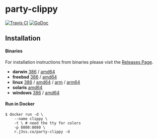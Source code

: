 # party-clippy

[![Travis CI](https://img.shields.io/travis/jessfraz/party-clippy.svg?style=for-the-badge)](https://travis-ci.org/jessfraz/party-clippy)
[![GoDoc](https://img.shields.io/badge/godoc-reference-5272B4.svg?style=for-the-badge)](https://godoc.org/github.com/jessfraz/party-clippy)

## Installation

#### Binaries

For installation instructions from binaries please visit the [Releases Page](https://github.com/jessfraz/party-clippy/releases).

- **darwin** [386](https://github.com/jessfraz/party-clippy/releases/download/v0.2.2/party-clippy-darwin-386) / [amd64](https://github.com/jessfraz/party-clippy/releases/download/v0.2.2/party-clippy-darwin-amd64)
- **freebsd** [386](https://github.com/jessfraz/party-clippy/releases/download/v0.2.2/party-clippy-freebsd-386) / [amd64](https://github.com/jessfraz/party-clippy/releases/download/v0.2.2/party-clippy-freebsd-amd64)
- **linux** [386](https://github.com/jessfraz/party-clippy/releases/download/v0.2.2/party-clippy-linux-386) / [amd64](https://github.com/jessfraz/party-clippy/releases/download/v0.2.2/party-clippy-linux-amd64) / [arm](https://github.com/jessfraz/party-clippy/releases/download/v0.2.2/party-clippy-linux-arm) / [arm64](https://github.com/jessfraz/party-clippy/releases/download/v0.2.2/party-clippy-linux-arm64)
- **solaris** [amd64](https://github.com/jessfraz/party-clippy/releases/download/v0.2.2/party-clippy-solaris-amd64)
- **windows** [386](https://github.com/jessfraz/party-clippy/releases/download/v0.2.2/party-clippy-windows-386) / [amd64](https://github.com/jessfraz/party-clippy/releases/download/v0.2.2/party-clippy-windows-amd64)

#### Run in Docker

```console
$ docker run -d \
    --name clippy \
    -t \ # need the tty for colors
    -p 8080:8080 \
    r.j3ss.co/party-clippy -d
```
